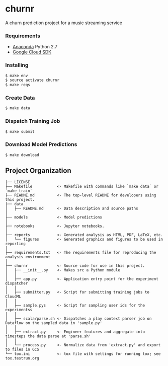 churnr
==============================

A churn prediction project for a music streaming service

### Requirements
* [Anaconda](https://www.anaconda.com/download/) Python 2.7
* [Google Cloud SDK](https://cloud.google.com/sdk/docs/#install_the_latest_cloud_tools_version_cloudsdk_current_version)

### Installing
```bash
$ make env
$ source activate churnr
$ make reqs
```

### Create Data
```bash
$ make data
```

### Dispatch Training Job
```bash
$ make submit
```

### Download Model Predictions
```bash
$ make download
```

Project Organization
------------

    ├── LICENSE
    ├── Makefile           <- Makefile with commands like `make data` or `make train`
    ├── README.md          <- The top-level README for developers using this project.
    ├── data
    │   ├── README.md      <- Data description and source paths
    │
    ├── models             <- Model predictions
    │
    ├── notebooks          <- Jupyter notebooks. 
    │
    ├── reports            <- Generated analysis as HTML, PDF, LaTeX, etc.
    │   └── figures        <- Generated graphics and figures to be used in reporting
    │
    ├── requirements.txt   <- The requirements file for reproducing the analysis environment
    │
    ├── churnr             <- Source code for use in this project.
    │   ├── __init__.py    <- Makes src a Python module
    │   │
    │   ├── app.py         <- Application entry point for the experiment dispatcher
    │   │
    │   ├── submitter.py   <- Script for submitting training jobs to CloudML
    │   │
    │   ├── sample.pys     <- Script for sampling user ids for the experimentss
    │   │
    │   ├── scala/parse.sh <- Dispatches a play context parser job on Dataflow on the sampled data in 'sample.py'
    │   │
    │   ├── extract.py     <- Engineer features and aggregate into timesteps the data parse at 'parse.sh'
    │   │
    │   └── process.py     <- Normalize data from 'extract.py' and export to files in GCS
    └── tox.ini            <- tox file with settings for running tox; see tox.testrun.org



